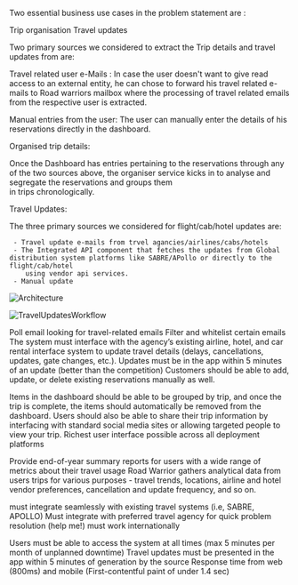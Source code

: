 Two essential business use cases in the problem statement are :

 

Trip organisation
Travel updates

 

Two primary sources we considered to extract the Trip details and travel updates from are:

 

Travel related user e-Mails :
   In case the user doesn't want to give read access to an external entity, he can chose to forward his travel related e-mails to Road warriors mailbox
   where the processing of travel related emails from the respective user is extracted.

 

Manual entries from the user:
   The user can manually enter the details of his reservations directly in the dashboard.

 

 

Organised trip details:

 

Once the Dashboard has entries pertaining to the reservations through any of the two sources above, the organiser service kicks in to analyse and segregate the reservations and groups them  
in trips chronologically.


Travel Updates:

 

The three primary sources we considered for flight/cab/hotel updates are:

     - Travel update e-mails from trvel agancies/airlines/cabs/hotels
     - The Integrated API component that fetches the updates from Global distribution system platforms like SABRE/APollo or directly to the flight/cab/hotel 
        using vendor api services.
     - Manual update


![Architecture](https://github.com/KatasPioneers/RoadWarriors-Pioneers/assets/144905960/c3408c32-bedb-4bb3-a6ad-6f8e48b49cca)


![TravelUpdatesWorkflow](https://github.com/KatasPioneers/RoadWarriors-Pioneers/assets/144905960/dcd5a80e-2308-4e22-bfe7-97f14ac70c97)


Poll email looking for travel-related emails
Filter and whitelist certain emails
The system must interface with the agency’s
existing airline, hotel, and car rental interface
system to update travel details (delays,
cancellations, updates, gate changes, etc.).
Updates must be in the app within 5 minutes of an
update (better than the competition)
Customers should be able to add, update, or
delete existing reservations manually as well.

Items in the dashboard should be able to be
grouped by trip, and once the trip is complete, the
items should automatically be removed from the
dashboard.
Users should also be able to share their trip
information by interfacing with standard social
media sites or allowing targeted people to view
your trip.
Richest user interface possible across all
deployment platforms

Provide end-of-year summary reports for users
with a wide range of metrics about their travel
usage
Road Warrior gathers analytical data from users
trips for various purposes - travel trends, locations,
airline and hotel vendor preferences, cancellation
and update frequency, and so on.

must integrate seamlessly with existing travel
systems (i.e, SABRE, APOLLO)
Must integrate with preferred travel agency for
quick problem resolution (help me!)
must work internationally

Users must be able to access the system at all
times (max 5 minutes per month of unplanned
downtime)
Travel updates must be presented in the app
within 5 minutes of generation by the source
Response time from web (800ms) and mobile
(First-contentful paint of under 1.4 sec)






